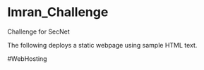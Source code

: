 # Imran_Challenge
Challenge for SecNet

The following deploys a static webpage using sample HTML text.  

#WebHosting
